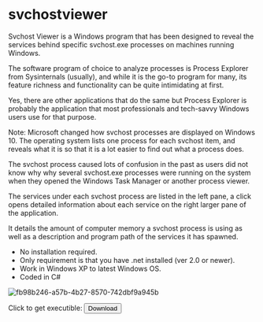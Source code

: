 # svchostviewer
Svchost Viewer is a Windows program that has been designed to reveal the services behind specific svchost.exe processes on machines running Windows.

The software program of choice to analyze processes is Process Explorer from Sysinternals (usually), and while it is the go-to program for many, its feature richness and functionality can be quite intimidating at first.

Yes, there are other applications that do the same but Process Explorer is probably the application that most professionals and tech-savvy Windows users use for that purpose.

Note: Microsoft changed how svchost processes are displayed on Windows 10. The operating system lists one process for each svchost item, and reveals what it is so that it is a lot easier to find out what a process does.

The svchost process caused lots of confusion in the past as users did not know why why several svchost.exe processes were running on the system when they opened the Windows Task Manager or another process viewer.

The services under each svchost process are listed in the left pane, a click opens detailed information about each service on the right larger pane of the application.

It details the amount of computer memory a svchost process is using as well as a description and program path of the services it has spawned.
- No installation required.
- Only requirement is that you have .net installed (ver 2.0 or newer).
- Work in Windows XP to latest Windows OS.
- Coded in C#

![fb98b246-a57b-4b27-8570-742dbf9a945b](https://user-images.githubusercontent.com/74606519/123817989-e6c39b00-d8f8-11eb-85cb-d42a867c98a7.jpg)

Click to get executible: <a href="https://github.com/boss-beep/svchostviewer/blob/Matrix/Svchost%20Viewer.exe">
  <button>Download</button>
</a>
